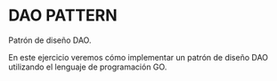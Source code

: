 # DAO PATTERN

Patrón de diseño DAO.

En este ejercicio veremos cómo implementar un patrón de diseño DAO utilizando el lenguaje de programación GO.

